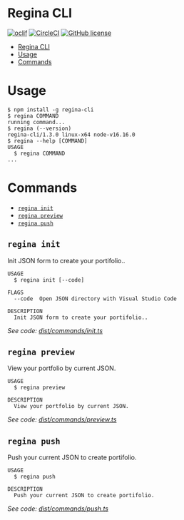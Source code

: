 # Regina CLI

[![oclif](https://img.shields.io/badge/cli-oclif-brightgreen.svg)](https://oclif.io)
[![CircleCI](https://circleci.com/gh/oclif/hello-world/tree/main.svg?style=shield)](https://circleci.com/gh/oclif/hello-world/tree/main)
[![GitHub license](https://img.shields.io/github/license/oclif/hello-world)](https://github.com/oclif/hello-world/blob/main/LICENSE)

<!-- toc -->

- [Regina CLI](#regina-cli)
- [Usage](#usage)
- [Commands](#commands)
<!-- tocstop -->

# Usage

<!-- usage -->

```sh-session
$ npm install -g regina-cli
$ regina COMMAND
running command...
$ regina (--version)
regina-cli/1.3.0 linux-x64 node-v16.16.0
$ regina --help [COMMAND]
USAGE
  $ regina COMMAND
...
```

<!-- usagestop -->

# Commands

<!-- commands -->

- [`regina init`](#regina-init)
- [`regina preview`](#regina-preview)
- [`regina push`](#regina-push)

## `regina init`

Init JSON form to create your portifolio..

```
USAGE
  $ regina init [--code]

FLAGS
  --code  Open JSON directory with Visual Studio Code

DESCRIPTION
  Init JSON form to create your portifolio..
```

_See code: [dist/commands/init.ts](https://github.com/davi-canuto/regina-cli/blob/v1.3.0/dist/commands/init.ts)_

## `regina preview`

View your portfolio by current JSON.

```
USAGE
  $ regina preview

DESCRIPTION
  View your portfolio by current JSON.
```

_See code: [dist/commands/preview.ts](https://github.com/davi-canuto/regina-cli/blob/v1.3.0/dist/commands/preview.ts)_

## `regina push`

Push your current JSON to create portifolio.

```
USAGE
  $ regina push

DESCRIPTION
  Push your current JSON to create portifolio.
```

_See code: [dist/commands/push.ts](https://github.com/davi-canuto/regina-cli/blob/v1.3.0/dist/commands/push.ts)_

<!-- commandsstop -->
